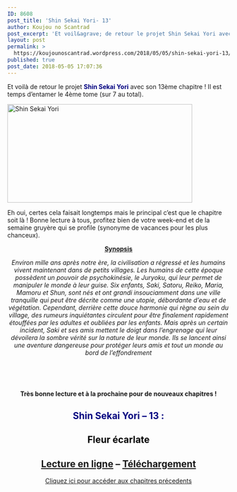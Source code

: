 ```yaml
---
ID: 8608
post_title: 'Shin Sekai Yori- 13'
author: Koujou no Scantrad
post_excerpt: 'Et voil&agrave; de retour le projet Shin Sekai Yori avec son 13&egrave;me chapitre ! Il est temps d&rsquo;entamer le 4&egrave;me tome (sur 7 au total). Eh oui, certes cela faisait longtemps mais le principal c&rsquo;est que le chapitre soit l&agrave; ! Bonne lecture &agrave; tous, profitez bien de votre week-end et de la semaine gruy&egrave;re&hellip; <a href="https://koujounoscantrad.wordpress.com/2018/05/05/shin-sekai-yori-13/">Lire la suite <span>Shin Sekai Yori-&nbsp;13</span></a>'
layout: post
permalink: >
  https://koujounoscantrad.wordpress.com/2018/05/05/shin-sekai-yori-13/
published: true
post_date: 2018-05-05 17:07:36
---
```

<p style="text-align:left;">Et voilà de retour le projet <span style="color:#000080;"><strong>Shin Sekai Yori</strong></span> avec son 13ème chapitre ! Il est temps d&rsquo;entamer le 4ème tome (sur 7 au total).</p>
<p><img data-attachment-id="1169" data-permalink="https://koujounoscantrad.wordpress.com/shin-sekai-yori/shin-sekai-yori/" data-orig-file="https://koujounoscantrad.files.wordpress.com/2017/10/shin-sekai-yori.jpg?w=419&#038;h=223" data-orig-size="620,330" data-comments-opened="1" data-image-meta="{&quot;aperture&quot;:&quot;0&quot;,&quot;credit&quot;:&quot;&quot;,&quot;camera&quot;:&quot;&quot;,&quot;caption&quot;:&quot;&quot;,&quot;created_timestamp&quot;:&quot;0&quot;,&quot;copyright&quot;:&quot;&quot;,&quot;focal_length&quot;:&quot;0&quot;,&quot;iso&quot;:&quot;0&quot;,&quot;shutter_speed&quot;:&quot;0&quot;,&quot;title&quot;:&quot;&quot;,&quot;orientation&quot;:&quot;1&quot;}" data-image-title="Shin Sekai Yori" data-image-description="" data-medium-file="https://koujounoscantrad.files.wordpress.com/2017/10/shin-sekai-yori.jpg?w=419&#038;h=223?w=300" data-large-file="https://koujounoscantrad.files.wordpress.com/2017/10/shin-sekai-yori.jpg?w=419&#038;h=223?w=620" class="  wp-image-1169 aligncenter" src="https://koujounoscantrad.files.wordpress.com/2017/10/shin-sekai-yori.jpg?w=419&#038;h=223" alt="Shin Sekai Yori" width="419" height="223" srcset="https://koujounoscantrad.files.wordpress.com/2017/10/shin-sekai-yori.jpg?w=419&amp;h=223 419w, https://koujounoscantrad.files.wordpress.com/2017/10/shin-sekai-yori.jpg?w=150&amp;h=80 150w, https://koujounoscantrad.files.wordpress.com/2017/10/shin-sekai-yori.jpg?w=300&amp;h=160 300w, https://koujounoscantrad.files.wordpress.com/2017/10/shin-sekai-yori.jpg 620w" sizes="(max-width: 419px) 100vw, 419px" /></p>
<p>Eh oui, certes cela faisait longtemps mais le principal c&rsquo;est que le chapitre soit là ! Bonne lecture à tous, profitez bien de votre week-end et de la semaine gruyère qui se profile (synonyme de vacances pour les plus chanceux).</p>
<p style="text-align:center;"><span style="text-decoration:underline;"><strong>Synopsis</strong></span></p>
<p style="text-align:center;"><em>Environ mille ans après notre ère, la civilisation a régressé et les humains vivent maintenant dans de petits villages. Les humains de cette époque possèdent un pouvoir de psychokinésie, le Juryoku, qui leur permet de manipuler le monde à leur guise. Six enfants, Saki, Satoru, Reiko, Maria, Mamoru et Shun, sont nés et ont grandi insouciamment dans une ville tranquille qui peut être décrite comme une utopie, débordante d’eau et de végétation. Cependant, derrière cette douce harmonie qui règne au sein du village, des rumeurs inquiétantes circulent pour être finalement rapidement étouffées par les adultes et oubliées par les enfants. Mais après un certain incident, Saki et ses amis mettent le doigt dans l’engrenage qui leur dévoilera la sombre vérité sur la nature de leur monde. Ils se lancent ainsi une aventure dangereuse pour protéger leurs amis et tout un monde au bord de l’effondrement</em></p>
<p>&nbsp;</p>
<p>&nbsp;</p>
<p style="text-align:center;"><strong>Très bonne lecture et à la prochaine pour de nouveaux chapitres !</strong></p>
<h2 style="text-align:center;"><span style="color:#000080;"><strong>Shin Sekai Yori &#8211; 13 : </strong></span></h2>
<h2 style="text-align:center;"><span style="color:#000000;"><strong>Fleur écarlate<br />
</strong></span></h2>
<h2 style="text-align:center;"><a href="https://mangadex.org/chapter/296800/1"  rel="noopener">Lecture en ligne</a> &#8211; <a href="http://www.mediafire.com/file/0cj3vrl1pwh0tlp/%5BKoujouNoScantrad%5DShin_Sekai_Yori_v04_c13.zip"  rel="noopener">Téléchargement</a></h2>
<p style="text-align:center;"><a href="https://koujounoscantrad.wordpress.com/shin-sekai-yori/"  rel="noopener">Cliquez ici pour accéder aux chapitres précedents</a></p>
<p>&nbsp;</p>